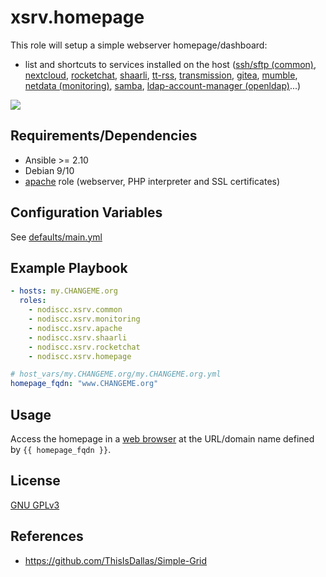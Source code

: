 # xsrv.homepage

This role will setup a simple webserver homepage/dashboard:
- list and shortcuts to services installed on the host ([ssh/sftp (common)](../common), [nextcloud](../nextcloud), [rocketchat](../rocketchat), [shaarli](../shaarli), [tt-rss](../tt_rss), [transmission](../transmission), [gitea](../gitea), [mumble](../mumble), [netdata (monitoring)](../monitoring), [samba](../samba), [ldap-account-manager (openldap)](../openldap)...)

[![](https://i.imgur.com/3ZwPVQNs.png)](https://i.imgur.com/3ZwPVQN.png)


Requirements/Dependencies
------------

- Ansible >= 2.10
- Debian 9/10
- [apache](../apache) role (webserver, PHP interpreter and SSL certificates)


Configuration Variables
--------------

See [defaults/main.yml](defaults/main.yml)


Example Playbook
----------------

```yaml
- hosts: my.CHANGEME.org
  roles:
    - nodiscc.xsrv.common
    - nodiscc.xsrv.monitoring
    - nodiscc.xsrv.apache
    - nodiscc.xsrv.shaarli
    - nodiscc.xsrv.rocketchat
    - nodiscc.xsrv.homepage

# host_vars/my.CHANGEME.org/my.CHANGEME.org.yml
homepage_fqdn: "www.CHANGEME.org"
```


Usage
-----

Access the homepage in a [web browser](https://www.mozilla.org/firefox/) at the URL/domain name defined by `{{ homepage_fqdn }}`.


License
-------

[GNU GPLv3](../../LICENSE)


References
-----------------

- https://github.com/ThisIsDallas/Simple-Grid
